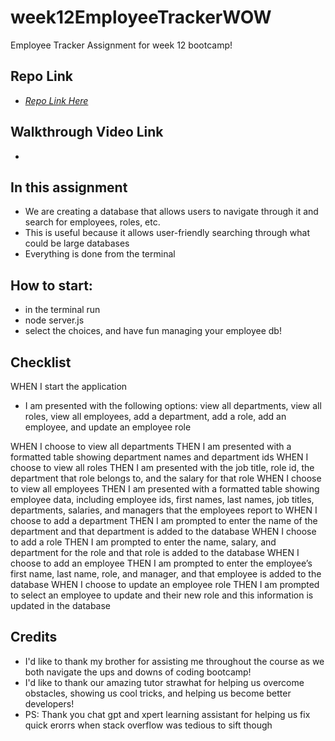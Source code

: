 # week12EmployeeTrackerWOW
Employee Tracker Assignment for week 12 bootcamp!

## Repo Link
-  [*Repo Link Here*](https://github.com/PlutoCoders/week12EmployeeTrackerWOW)
## Walkthrough Video Link
- 

## In this assignment
- We are creating a database that allows users to navigate through it and search for employees, roles, etc.
- This is useful because it allows user-friendly searching through what could be large databases
- Everything is done from the terminal

## How to start:
- in the terminal run
- node server.js
- select the choices, and have fun managing your employee db!


## Checklist
WHEN I start the application
- I am presented with the following options: view all departments, view all roles, view all employees, add a department, add a role, add an employee, and update an employee role

WHEN I choose to view all departments
THEN I am presented with a formatted table showing department names and department ids
WHEN I choose to view all roles
THEN I am presented with the job title, role id, the department that role belongs to, and the salary for that role
WHEN I choose to view all employees
THEN I am presented with a formatted table showing employee data, including employee ids, first names, last names, job titles, departments, salaries, and managers that the employees report to
WHEN I choose to add a department
THEN I am prompted to enter the name of the department and that department is added to the database
WHEN I choose to add a role
THEN I am prompted to enter the name, salary, and department for the role and that role is added to the database
WHEN I choose to add an employee
THEN I am prompted to enter the employee’s first name, last name, role, and manager, and that employee is added to the database
WHEN I choose to update an employee role
THEN I am prompted to select an employee to update and their new role and this information is updated in the database 

## Credits
- I'd like to thank my brother for assisting me throughout the course as we both navigate the ups and downs of coding bootcamp!
- I'd like to thank our amazing tutor strawhat for helping us overcome obstacles, showing us cool tricks, and helping us become better developers!
- PS: Thank you chat gpt and xpert learning assistant for helping us fix quick erorrs when stack overflow was tedious to sift though